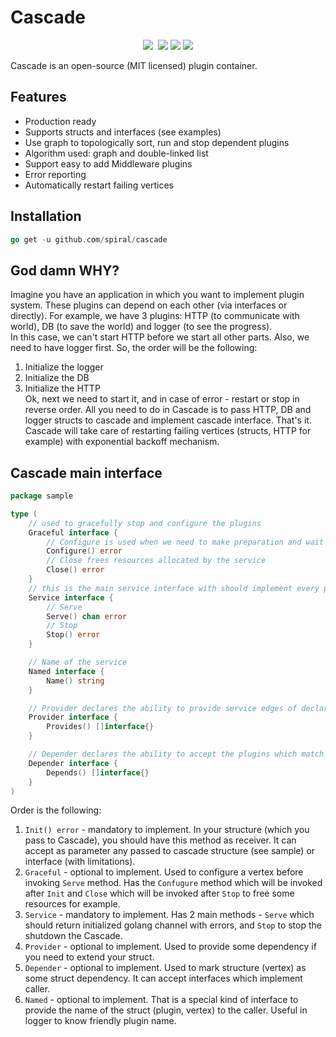 # Cascade
<p align="center">
	<a href="https://pkg.go.dev/github.com/spiral/cascade?tab=doc"><img src="https://godoc.org/github.com/spiral/cascade?status.svg"></a>
	<a href="https://github.com/spiral/cascade/actions"><img src="https://github.com/spiral/cascade/workflows/CI/badge.svg" alt=""></a>
	<a href="https://goreportcard.com/report/github.com/spiral/cascade"><img src="https://goreportcard.com/badge/github.com/spiral/cascade"></a>
	<a href="https://codecov.io/gh/spiral/cascade/"><img src="https://codecov.io/gh/spiral/cascade/branch/master/graph/badge.svg"></a>
	<a href="https://discord.gg/TFeEmCs"><img src="https://img.shields.io/badge/discord-chat-magenta.svg"></a>
</p>

Cascade is an open-source (MIT licensed) plugin container.

<h2>Features</h2>

- Production ready
- Supports structs and interfaces (see examples)
- Use graph to topologically sort, run and stop dependent plugins
- Algorithm used: graph and double-linked list
- Support easy to add Middleware plugins
- Error reporting
- Automatically restart failing vertices


<h2>Installation</h2>  

```go
go get -u github.com/spiral/cascade
```  


<h2>God damn WHY?</h2>  

Imagine you have an application in which you want to implement plugin system. These plugins can depend on each other (via interfaces or directly).
For example, we have 3 plugins: HTTP (to communicate with world), DB (to save the world) and logger (to see the progress).  
In this case, we can't start HTTP before we start all other parts. Also, we need to have logger first. So, the order will be the following:  
1. Initialize the logger
2. Initialize the DB
3. Initialize the HTTP  
Ok, next we need to start it, and in case of error - restart or stop in reverse order. All you need to do in Cascade is to pass HTTP, DB and logger structs to cascade and implement cascade interface. That's it. Cascade will take care of restarting failing vertices (structs, HTTP for example) with exponential backoff mechanism.  

<h2>Cascade main interface</h2>  

```go
package sample

type (
	// used to gracefully stop and configure the plugins
	Graceful interface {
		// Configure is used when we need to make preparation and wait for all services till Serve
		Configure() error
		// Close frees resources allocated by the service
		Close() error
	}
	// this is the main service interface with should implement every plugin
	Service interface {
		// Serve
		Serve() chan error
		// Stop
		Stop() error
	}

	// Name of the service
	Named interface {
		Name() string
	}

	// Provider declares the ability to provide service edges of declared types.
	Provider interface {
		Provides() []interface{}
	}

	// Depender declares the ability to accept the plugins which match the provided method signature.
	Depender interface {
		Depends() []interface{}
	}
)  
```
Order is the following:
1. `Init() error` - mandatory to implement. In your structure (which you pass to Cascade), you should have this method as receiver. It can accept as parameter any passed to cascade structure (see sample) or interface (with limitations).  
2. `Graceful` - optional to implement. Used to configure a vertex before invoking `Serve` method. Has the `Confugure` method which will be invoked after `Init` and `Close` which will be invoked after `Stop` to free some resources for example.
3. `Service` - mandatory to implement. Has 2 main methods - `Serve` which should return initialized golang channel with errors, and `Stop` to stop the shutdown the Cascade.
4. `Provider` - optional to implement. Used to provide some dependency if you need to extend your struct.
5. `Depender` - optional to implement. Used to mark structure (vertex) as some struct dependency. It can accept interfaces which implement caller.
6. `Named` - optional to implement. That is a special kind of interface to provide the name of the struct (plugin, vertex) to the caller. Useful in logger to know friendly plugin name.